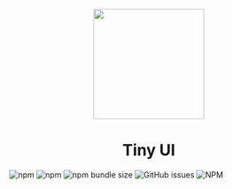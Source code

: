 <p align="center">
  <a href="http://tiny-ui.org">
    <img width="200" src="https://github.com/wangdicoder/tiny-ui-react/blob/master/site/src/assets/logo.svg">
  </a>
</p>

<h1 align="center">Tiny UI</h1>

![npm](https://img.shields.io/npm/v/tiny-ui.svg)
![npm](https://img.shields.io/npm/dw/tiny-ui.svg)
![npm bundle size](https://img.shields.io/bundlephobia/minzip/tiny-ui.svg)
![GitHub issues](https://img.shields.io/github/issues/wangdicoder/tiny-ui-react.svg)
![NPM](https://img.shields.io/npm/l/tiny-ui.svg)
